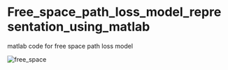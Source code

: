 # Free_space_path_loss_model_representation_using_matlab
matlab code for free space path loss model

![free_space](https://user-images.githubusercontent.com/108411357/192566130-e9e5208c-54a9-4f62-b089-86059e757569.png)
